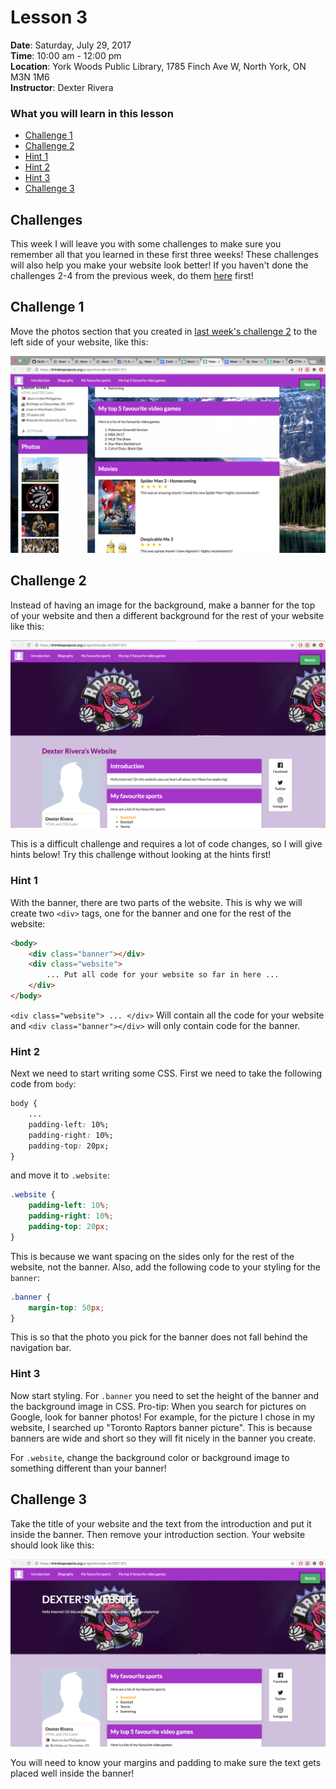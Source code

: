 # Lesson 3
**Date**: Saturday, July 29, 2017  
**Time**: 10:00 am - 12:00 pm  
**Location**: York Woods Public Library, 1785 Finch Ave W, North York, ON M3N 1M6  
**Instructor**: Dexter Rivera

### What you will learn in this lesson
  * [Challenge 1](#challenges)
  * [Challenge 2](#challenge-2)
   * [Hint 1](#hint-1)
   * [Hint 2](#hint-2)
   * [Hint 3](#hint-3)
  * [Challenge 3](#challenge-3)

## Challenges
This week I will leave you with some challenges to make sure you remember all that you learned in these first three weeks! These challenges will also help you make your website look better! If you haven't done the challenges 2-4 from the previous week, do them [here](https://github.com/projectinclude-dexterrivera/HTMLBootcamp2017/blob/Lesson3/Lesson3.md#challenges) first!

## Challenge 1
Move the photos section that you created in [last week's challenge 2](https://github.com/projectinclude-dexterrivera/HTMLBootcamp2017/blob/Lesson3/Lesson3.md#challenge-2) to the left side of your website, like this:

![](/screenshots/Lesson4/PhotosOnTheLeft.png)

## Challenge 2
Instead of having an image for the background, make a banner for the top of your website and then a different background for the rest of your website like this:

![](/screenshots/Lesson4/Banner.png)

This is a difficult challenge and requires a lot of code changes, so I will give hints below! Try this challenge without looking at the hints first!

### Hint 1
With the banner, there are two parts of the website. This is why we will create two `<div>` tags, one for the banner and one for the rest of the website:

```html
<body>
	<div class="banner"></div>
	<div class="website">
		... Put all code for your website so far in here ...
	</div>
</body>
```

`<div class="website"> ... </div>` Will contain all the code for your website and `<div class="banner"></div>` will only contain code for the banner.

### Hint 2
Next we need to start writing some CSS. First we need to take the following code from `body`:

```css
body {
	...
	padding-left: 10%;
	padding-right: 10%;
	padding-top: 20px;
}
```

and move it to `.website`:

```css
.website {
	padding-left: 10%;
	padding-right: 10%;
	padding-top: 20px;
}
```

This is because we want spacing on the sides only for the rest of the website, not the banner. Also, add the following code to your styling for the `banner`:
```css
.banner {
	margin-top: 50px;
}
```

This is so that the photo you pick for the banner does not fall behind the navigation bar.

### Hint 3
Now start styling. For `.banner` you need to set the height of the banner and the background image in CSS. Pro-tip: When you search for pictures on Google, look for banner photos! For example, for the picture I chose in my website, I searched up "Toronto Raptors banner picture". This is because banners are wide and short so they will fit nicely in the banner you create.

For `.website`, change the background color or background image to something different than your banner!

## Challenge 3
Take the title of your website and the text from the introduction and put it inside the banner. Then remove your introduction section. Your website should look like this:

![](/screenshots/Lesson4/bannerText.png)

You will need to know your margins and padding to make sure the text gets placed well inside the banner!
